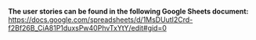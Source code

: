 **The user stories can be found in the following Google Sheets document:**
https://docs.google.com/spreadsheets/d/1MsDUutI2Crd-f2Bf26B_CiA81P1duxsPw40PhvTxYtY/edit#gid=0